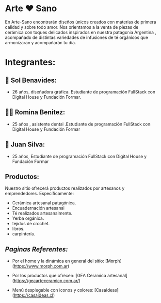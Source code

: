 # **Arte ❤️ Sano**



En Arte-Sano encontrarán diseños únicos creados con materias de primera calidad y sobre todo amor.
Nos orientamos a la venta de piezas de cerámica con toques delicados inspirados en nuestra patagonia Argentina , acompañado de distintas variedades de infusiones de té orgánicos que armonizaran y acompañarán  tu  dia.

# Integrantes:
## 👩  Sol Benavides:
- 26 años, diseñadora gráfica. Estudiante de programación FullStack con Digital House y Fundación Formar.

## 👩‍🦱 Romina Benitez:
- 25 años ,  asistente dental .Estudiante de programación FullStack con Digital House y Fundación Formar

## 🧑 Juan Silva:
- 25 años, Estudiante de programación FullStack con Digital House y Fundación Formar

## **Productos:**
Nuestro sitio ofrecerá productos realizados por artesanos y emprendedores. 
Específicamente:
+ Cerámica artesanal patagónica.
+ Encuadernación artesanal
+ Té realizados artesanalmente.
+ Yerba orgánica.
+ tejidos de crochet.
+ libros.
+ carpintería.

## ***Paginas Referentes:***
+  Por el home y la dinámica en general del sitio:
[Morph] (https://www.morph.com.ar)

+ Por los productos que ofrecen:
[GEA Ceramica artesanal] (https://geaarteceramico.com.ar/)

+ Menú desplegable con iconos y colores:
[CasaIdeas] (https://casaideas.cl)
